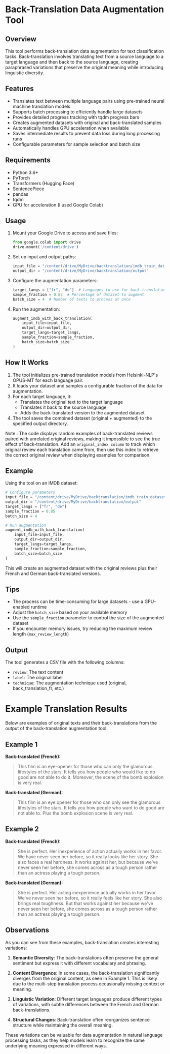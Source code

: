 
# Back-Translation Data Augmentation Tool

## Overview

This tool performs back-translation data augmentation for text classification tasks. Back-translation involves translating text from a source language to a target language and then back to the source language, creating paraphrased variations that preserve the original meaning while introducing linguistic diversity.

## Features

- Translates text between multiple language pairs using pre-trained neural machine translation models
- Supports batch processing to efficiently handle large datasets
- Provides detailed progress tracking with tqdm progress bars
- Creates augmented datasets with original and back-translated samples
- Automatically handles GPU acceleration when available
- Saves intermediate results to prevent data loss during long processing runs
- Configurable parameters for sample selection and batch size

## Requirements

- Python 3.6+
- PyTorch
- Transformers (Hugging Face)
- SentencePiece
- pandas
- tqdm
- GPU for acceleration (I used Google Colab)

## Usage

1. Mount your Google Drive to access and save files:
   ```python
   from google.colab import drive
   drive.mount('/content/drive')
   ```

2. Set up input and output paths:
   ```python
   input_file = "/content/drive/MyDrive/backtranslation/imdb_train_dataset.csv"
   output_dir = "/content/drive/MyDrive/backtranslation/output"
   ```

3. Configure the augmentation parameters:
   ```python
   target_langs = ["fr", "de"]  # Languages to use for back-translation
   sample_fraction = 0.85  # Percentage of dataset to augment
   batch_size = 4  # Number of texts to process at once
   ```

4. Run the augmentation:
   ```python
   augment_imdb_with_back_translation(
       input_file=input_file,
       output_dir=output_dir,
       target_langs=target_langs,
       sample_fraction=sample_fraction,
       batch_size=batch_size
   )
   ```

## How It Works

1. The tool initializes pre-trained translation models from Helsinki-NLP's OPUS-MT for each language pair.
2. It loads your dataset and samples a configurable fraction of the data for augmentation.
3. For each target language, it:
   - Translates the original text to the target language
   - Translates it back to the source language
   - Adds the back-translated version to the augmented dataset
4. The tool saves the combined dataset (original + augmented) to the specified output directory.
   
Note : The code displays random examples of back-translated reviews paired with unrelated original reviews, making it impossible to see the true effect of back-translation. Add an ```original_index column``` to track which original review each translation came from, then use this index to retrieve the correct original review when displaying examples for comparison.

## Example

Using the tool on an IMDB dataset:

```python
# Configure parameters
input_file = "/content/drive/MyDrive/backtranslation/imdb_train_dataset.csv"
output_dir = "/content/drive/MyDrive/backtranslation/output"
target_langs = ["fr", "de"]
sample_fraction = 0.85
batch_size = 4

# Run augmentation
augment_imdb_with_back_translation(
    input_file=input_file,
    output_dir=output_dir,
    target_langs=target_langs,
    sample_fraction=sample_fraction,
    batch_size=batch_size
)
```

This will create an augmented dataset with the original reviews plus their French and German back-translated versions.

## Tips

- The process can be time-consuming for large datasets - use a GPU-enabled runtime
- Adjust the `batch_size` based on your available memory
- Use the `sample_fraction` parameter to control the size of the augmented dataset
- If you encounter memory issues, try reducing the maximum review length (`max_review_length`)

## Output

The tool generates a CSV file with the following columns:
- `review`: The text content
- `label`: The original label
- `technique`: The augmentation technique used (original, back_translation_fr, etc.)

# Example Translation Results

Below are examples of original texts and their back-translations from the output of the back-translation augmentation tool:

## Example 1

**Back-translated (French):**
> This film is an eye-opener for those who can only the glamorous lifestyles of the stars. It tells you how people who would like to do good are not able to do it. Moreover, the scene of the bomb explosion is very real.

**Back-translated (German):**
> This film is an eye opener for those who can only see the glamorous lifestyles of the stars. It tells you how people who want to do good are not able to. Plus the bomb explosion scene is very real.

## Example 2

**Back-translated (French):**
> She is perfect. Her inexperience of action actually works in her favor. We have never seen her before, so it really looks like her story. She also faces a real hardness. It works against her, but because we've never seen her before, she comes across as a tough person rather than an actress playing a tough person.

**Back-translated (German):**
> She is perfect. Her acting inexperience actually works in her favor. We've never seen her before, so it really feels like her story. She also brings real toughness. But that works against her because we've never seen her before, she comes across as a tough person rather than an actress playing a tough person.

## Observations

As you can see from these examples, back-translation creates interesting variations:

1. **Semantic Diversity**: The back-translations often preserve the general sentiment but express it with different vocabulary and phrasing.

2. **Content Divergence**: In some cases, the back-translation significantly diverges from the original content, as seen in Example 1. This is likely due to the multi-step translation process occasionally missing context or meaning.

3. **Linguistic Variation**: Different target languages produce different types of variations, with subtle differences between the French and German back-translations.

4. **Structural Changes**: Back-translation often reorganizes sentence structure while maintaining the overall meaning.

These variations can be valuable for data augmentation in natural language processing tasks, as they help models learn to recognize the same underlying meaning expressed in different ways.
